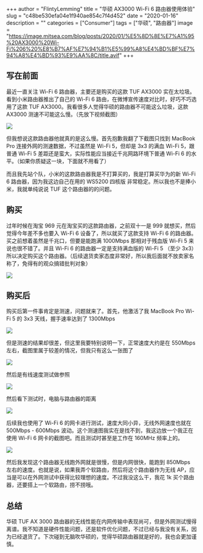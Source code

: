 +++
author = "FlintyLemming"
title = "华硕 AX3000 Wi-Fi 6 路由器使用体验"
slug = "c48be530efa04e1f940ae854c7f4d452"
date = "2020-01-16"
description = ""
categories = ["Consumer"]
tags = ["华硕", "路由器"]
image = "https://image.mitsea.com/blog/posts/2020/01/%E5%8D%8E%E7%A1%95%20AX3000%20Wi-Fi%206%20%E8%B7%AF%E7%94%B1%E5%99%A8%E4%BD%BF%E7%94%A8%E4%BD%93%E9%AA%8C/title.avif"
+++

## 写在前面

最近一直关注 Wi-Fi 6 路由器，主要还是购买的这款 TUF AX3000 实在太垃圾。看到小米路由器推出了自己的 Wi-Fi 6 路由，在微博宣传速度对比时，好巧不巧选用了这款 TUF AX3000。我看很多人觉得华硕的路由器不可能这么垃圾，这款 AX3000 测速不可能这么慢。（先放下视频截图）

![](https://image.mitsea.com/blog/posts/2020/01/%E5%8D%8E%E7%A1%95%20AX3000%20Wi-Fi%206%20%E8%B7%AF%E7%94%B1%E5%99%A8%E4%BD%BF%E7%94%A8%E4%BD%93%E9%AA%8C/1.avif)

但我想说这款路由器他就真的是这么慢。首先抱歉我翻了下截图只找到 MacBook Pro 连接外网的测速数据，不过虽然是 Wi-Fi 5，但却是 3x3 的满血 Wi-Fi 5，跟普通 Wi-Fi 5 差距还是蛮大，实际性能应当接近千兆网路环境下普通 Wi-Fi 6 的水平。（如果你质疑这一块，下面就不用看了）

而且我先站个队，小米的这款路由器我是不打算买的，我是打算买华为的新 Wi-Fi 6 路由器，因为我这边自己在用的 WS5200 四核版 非常稳定。所以我也不是捧小米，我就单纯说说 TUF 这个路由器的的问题。

## 购买

过年时候在淘宝 969 元在淘宝买的这款路由器，之前双十一是 999 就想买，然后觉得今年差不多也要入 Wi-Fi 6 设备了，所以就买了这款支持 Wi-Fi 6 的路由器。买之前想着虽然是千兆口，但要是能跑满 1000Mbps 那相对于残血版 Wi-Fi 5 来说也很不错了。并且 Wi-Fi 6 的路由器一定是支持满血版的 Wi-Fi 5 （至少 3x3）所以决定购买这个路由器。（后续退货卖家态度非常好，所以我后面就不放卖家名称了，免得有的观众搞错批判对象）

![](https://image.mitsea.com/blog/posts/2020/01/%E5%8D%8E%E7%A1%95%20AX3000%20Wi-Fi%206%20%E8%B7%AF%E7%94%B1%E5%99%A8%E4%BD%BF%E7%94%A8%E4%BD%93%E9%AA%8C/2.avif)

## 购买后

购买后第一件事肯定是测速，问题就来了。首先，他激活了我 MacBook Pro Wi-Fi 5 的 3x3 天线，握手速率达到了 1300Mbps

![](https://image.mitsea.com/blog/posts/2020/01/%E5%8D%8E%E7%A1%95%20AX3000%20Wi-Fi%206%20%E8%B7%AF%E7%94%B1%E5%99%A8%E4%BD%BF%E7%94%A8%E4%BD%93%E9%AA%8C/3.avif)

但是测速的结果却很差，但这里我要特别说明一下，正常速度大约是在 550Mbps 左右，截图里属于较差的情况，但我只有这么一张图了

![](https://image.mitsea.com/blog/posts/2020/01/%E5%8D%8E%E7%A1%95%20AX3000%20Wi-Fi%206%20%E8%B7%AF%E7%94%B1%E5%99%A8%E4%BD%BF%E7%94%A8%E4%BD%93%E9%AA%8C/4.avif)

然后是有线速度测试做参照

![](https://image.mitsea.com/blog/posts/2020/01/%E5%8D%8E%E7%A1%95%20AX3000%20Wi-Fi%206%20%E8%B7%AF%E7%94%B1%E5%99%A8%E4%BD%BF%E7%94%A8%E4%BD%93%E9%AA%8C/5.avif)

然后看下测试时，电脑与路由器的距离

![](https://image.mitsea.com/blog/posts/2020/01/%E5%8D%8E%E7%A1%95%20AX3000%20Wi-Fi%206%20%E8%B7%AF%E7%94%B1%E5%99%A8%E4%BD%BF%E7%94%A8%E4%BD%93%E9%AA%8C/6.avif)

后续我也使用了 Wi-Fi 6 的网卡进行测试，速度大同小异，无线外网速度也就在 500Mbps - 600Mbps 波动。这个测速图我实在是找不到，我这边放一个我正在使用 Wi-Fi 6 网卡的截图吧。而且测试时甚至是工作在 160MHz 频率上的。

![](https://image.mitsea.com/blog/posts/2020/01/%E5%8D%8E%E7%A1%95%20AX3000%20Wi-Fi%206%20%E8%B7%AF%E7%94%B1%E5%99%A8%E4%BD%BF%E7%94%A8%E4%BD%93%E9%AA%8C/7.avif)

然后我发现这个路由器无线跑外网就是很慢，但是内网很快，能跑到 850Mbps 左右的速度。也就是说，如果我弄个软路由，然后将这个路由器作为无线 AP，应当是可以在外网测试中获得比较理想的速度。不过我没这么干，我花 1k 买个路由器，还要搭上一个软路由，捞不捞哦。

## 总结

华硕 TUF AX 3000 路由器的无线性能在内网传输中表现尚可，但是外网测试慢得离谱。我不知道是硬件性能问题，还是软件优化问题，不过已经与我没有关系，因为已经退货了。下次碰到无脑吹华硕的，觉得华硕路由器就是好的，我也会更加谨慎。
